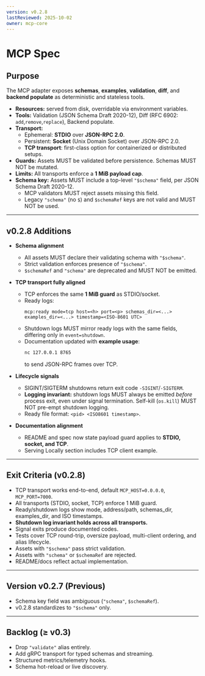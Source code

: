 ```yaml
---
version: v0.2.8
lastReviewed: 2025-10-02
owner: mcp-core
---
```


# MCP Spec

## Purpose

The MCP adapter exposes **schemas**, **examples**, **validation**, **diff**, and **backend populate** as deterministic and stateless tools.

* **Resources:** served from disk, overridable via environment variables.  
* **Tools:** Validation (JSON Schema Draft 2020-12), Diff (RFC 6902: `add`,`remove`,`replace`), Backend populate.  
* **Transport:**
  * Ephemeral: **STDIO** over **JSON-RPC 2.0**.  
  * Persistent: **Socket** (Unix Domain Socket) over JSON-RPC 2.0.  
  * **TCP transport**: first-class option for containerized or distributed setups.  
* **Guards:** Assets MUST be validated before persistence. Schemas MUST NOT be mutated.  
* **Limits:** All transports enforce a **1 MiB payload cap**.  
* **Schema key:** Assets MUST include a top-level `"$schema"` field, per JSON Schema Draft 2020-12.  
  * MCP validators MUST reject assets missing this field.  
  * Legacy `"schema"` (no `$`) and `$schemaRef` keys are not valid and MUST NOT be used.

---

## v0.2.8 Additions

* **Schema alignment**  
  * All assets MUST declare their validating schema with `"$schema"`.  
  * Strict validation enforces presence of `"$schema"`.  
  * `$schemaRef` and `"schema"` are deprecated and MUST NOT be emitted.  

* **TCP transport fully aligned**  
  * TCP enforces the same **1 MiB guard** as STDIO/socket.  
  * Ready logs:  
    ```
    mcp:ready mode=tcp host=<h> port=<p> schemas_dir=<...> examples_dir=<...> timestamp=<ISO-8601 UTC>
    ```  
  * Shutdown logs MUST mirror ready logs with the same fields, differing only in `event=shutdown`.  
  * Documentation updated with **example usage**:  
    ```bash
    nc 127.0.0.1 8765
    ```  
    to send JSON-RPC frames over TCP.  

* **Lifecycle signals**  
  * SIGINT/SIGTERM shutdowns return exit code `-SIGINT`/`-SIGTERM`.  
  * **Logging invariant:** shutdown logs MUST always be emitted *before* process exit, even under signal termination. Self-kill (`os.kill`) MUST NOT pre-empt shutdown logging.  
  * Ready file format: `<pid> <ISO8601 timestamp>`.  

* **Documentation alignment**  
  * README and spec now state payload guard applies to **STDIO, socket, and TCP**.  
  * Serving Locally section includes TCP client example.  

---

## Exit Criteria (v0.2.8)

* TCP transport works end-to-end, default `MCP_HOST=0.0.0.0`, `MCP_PORT=7000`.  
* All transports (STDIO, socket, TCP) enforce 1 MiB guard.  
* Ready/shutdown logs show mode, address/path, schemas_dir, examples_dir, and ISO timestamps.  
* **Shutdown log invariant holds across all transports.**  
* Signal exits produce documented codes.  
* Tests cover TCP round-trip, oversize payload, multi-client ordering, and alias lifecycle.  
* Assets with `"$schema"` pass strict validation.  
* Assets with `"schema"` or `$schemaRef` are rejected.  
* README/docs reflect actual implementation.  

---

## Version v0.2.7 (Previous)

* Schema key field was ambiguous (`"schema"`, `$schemaRef`).  
* v0.2.8 standardizes to `"$schema"` only.  

---

## Backlog (≥ v0.3)

* Drop `"validate"` alias entirely.  
* Add gRPC transport for typed schemas and streaming.  
* Structured metrics/telemetry hooks.  
* Schema hot-reload or live discovery.  
